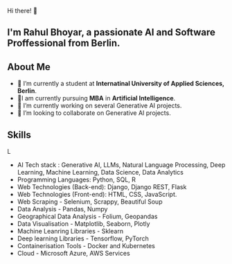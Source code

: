 Hi there! 👋

## I'm **Rahul Bhoyar**, a passionate **AI** and **Software Proffessional** from Berlin.

## About Me

- 🔭 I’m currently a student at **Internatinal University of Applied Sciences, Berlin**.
- 🔭I am currently pursuing **MBA** in **Artificial Intelligence**.
- 🌱 I’m currently working on several Generative AI projects.
- 👯 I’m looking to collaborate on Generative AI projects.

## Skills
L
- AI Tech stack : Generative AI, LLMs, Natural Language Processing, Deep Learning, Machine Learning, Data Science, Data Analytics
- Programming Languages: Python, SQL, R
- Web Technologies (Back-end): Django, Django REST, Flask
- Web Technologies (Front-end): HTML, CSS, JavaScript.
- Web Scraping - Selenium, Scrappy, Beautiful Soup
- Data Analysis - Pandas, Numpy
- Geographical Data Analysis - Folium, Geopandas
- Data Visualisation - Matplotlib, Seaborn, Plotly
- Machine Leanring Libraries - Sklearn
- Deep learning Libraries - Tensorflow, PyTorch
- Containerisation Tools - Docker and Kubernetes
- Cloud - Microsoft Azure, AWS Services


